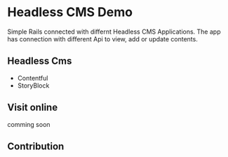 # Headless CMS  Demo

Simple Rails connected with differnt Headless CMS  Applications.
The app has connection with different Api to view, add or update contents.

## Headless Cms
- Contentful
- StoryBlock

## Visit online
 comming soon

## Contribution
